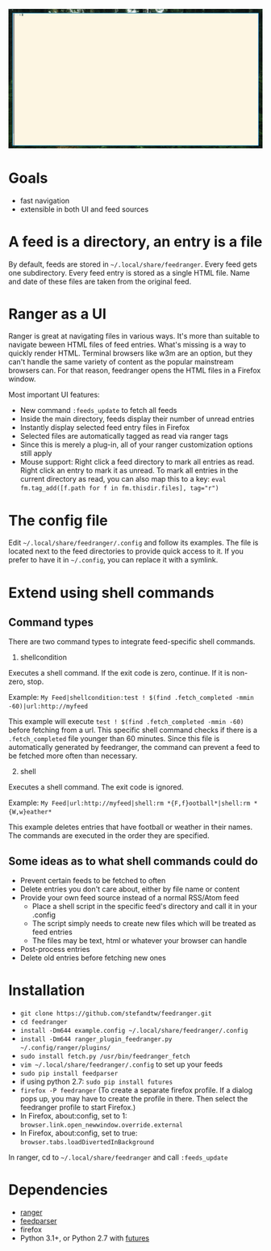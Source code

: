 ![example](example.gif)


Goals
=====

* fast navigation
* extensible in both UI and feed sources


A feed is a directory, an entry is a file
=========================================

By default, feeds are stored in `~/.local/share/feedranger`. Every feed gets one subdirectory. Every feed entry is stored as a single HTML file. Name and date of these files are taken from the original feed.


Ranger as a UI
==============

Ranger is great at navigating files in various ways. It's more than suitable to navigate beween HTML files of feed entries. What's missing is a way to quickly render HTML. Terminal browsers like w3m are an option, but they can't handle the same variety of content as the popular mainstream browsers can. For that reason, feedranger opens the HTML files in a Firefox window.

Most important UI features:

* New command `:feeds_update` to fetch all feeds
* Inside the main directory, feeds display their number of unread entries
* Instantly display selected feed entry files in Firefox
* Selected files are automatically tagged as read via ranger tags
* Since this is merely a plug-in, all of your ranger customization options still apply
* Mouse support: Right click a feed directory to mark all entries as read. Right click an entry to mark it as unread. To mark all entries in the current directory as read, you can also map this to a key: `eval fm.tag_add([f.path for f in fm.thisdir.files], tag="r")`


The config file
===============

Edit `~/.local/share/feedranger/.config` and follow its examples. The file is located next to the feed directories to provide quick access to it. If you prefer to have it in `~/.config`, you can replace it with a symlink.


Extend using shell commands
===========================

Command types
-------------

There are two command types to integrate feed-specific shell commands.

1) shellcondition

Executes a shell command. If the exit code is zero, continue. If it is non-zero, stop.

Example: `My Feed|shellcondition:test ! $(find .fetch_completed -mmin -60)|url:http://myfeed`

This example will execute `test ! $(find .fetch_completed -mmin -60)` before fetching from a url. This specific shell command checks if there is a `.fetch_completed` file younger than 60 minutes. Since this file is automatically generated by feedranger, the command can prevent a feed to be fetched more often than necessary.

2) shell

Executes a shell command. The exit code is ignored.

Example: `My Feed|url:http://myfeed|shell:rm *{F,f}ootball*|shell:rm *{W,w}eather*`

This example deletes entries that have football or weather in their names. The commands are executed in the order they are specified.

Some ideas as to what shell commands could do
---------------------------------------------

* Prevent certain feeds to be fetched to often
* Delete entries you don't care about, either by file name or content
* Provide your own feed source instead of a normal RSS/Atom feed
  * Place a shell script in the specific feed's directory and call it in your .config
  * The script simply needs to create new files which will be treated as feed entries
  * The files may be text, html or whatever your browser can handle
* Post-process entries
* Delete old entries before fetching new ones


Installation
============

* `git clone https://github.com/stefandtw/feedranger.git`
* `cd feedranger`
* `install -Dm644 example.config ~/.local/share/feedranger/.config`
* `install -Dm644 ranger_plugin_feedranger.py ~/.config/ranger/plugins/`
* `sudo install fetch.py /usr/bin/feedranger_fetch`
* `vim ~/.local/share/feedranger/.config` to set up your feeds
* `sudo pip install feedparser`
* if using python 2.7: `sudo pip install futures`
* `firefox -P feedranger` (To create a separate firefox profile. If a dialog pops up, you may have to create the profile in there. Then select the feedranger profile to start Firefox.)
* In Firefox, about:config, set to 1: `browser.link.open_newwindow.override.external`
* In Firefox, about:config, set to true: `browser.tabs.loadDivertedInBackground`

In ranger, cd to `~/.local/share/feedranger` and call `:feeds_update`


Dependencies
============

* [ranger](https://github.com/ranger/ranger)
* [feedparser](https://pypi.org/project/feedparser/)
* firefox
* Python 3.1+, or Python 2.7 with [futures](https://pypi.org/project/futures/)


